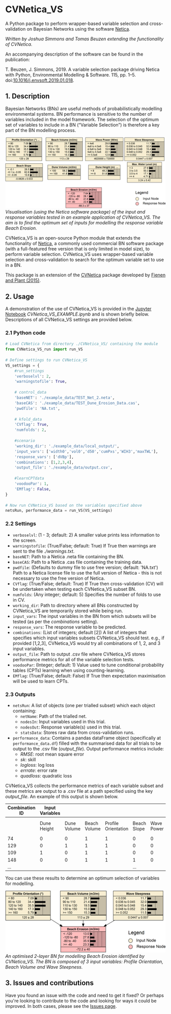# CVNetica_VS
A Python package to perform wrapper-based variable selection and cross-validation on Bayesian Networks using the software [Netica](https://www.norsys.com/netica.html).

*Written by Joshua Simmons and Tomas Beuzen extending the functionality of CVNetica.*

An accompanying description of the software can be found in the publication:

T. Beuzen, J. Simmons, 2019. A variable selection package driving Netica with Python, Environmental Modelling & Software. 115, pp. 1–5. doi:[10.1016/j.envsoft.2019.01.018](https://doi.org/10.1016/j.envsoft.2019.01.018).

## 1. Description
Bayesian Networks (BNs) are useful methods of probabilistically modelling environmental systems. BN performance is sensitive to the number of variables included in the model framework. The selection of the optimum set of variables to include in a BN (“Variable Selection”) is therefore a key part of the BN modelling process.

![An example of ](docs/example_VS_all.png)
*Visualisation (using the Netica software package) of the input and response variables tested in an example application of CVNetica_VS. The aim is to find the optimum set of inputs for modelling the response variable Beach Erosion.*

CVNetica_VS is an open-source Python module that extends the functionality of [Netica](https://www.norsys.com/netica.html), a commonly used commercial BN software package (with a full-featured free version that is only limited in model size), to perform variable selection. CVNetica_VS uses wrapper-based variable selection and cross-validation to search for the optimum variable set to use in a BN.

This package is an extension of the [CVNetica](https://github.com/mnfienen-usgs/CVNetica) package developed by [Fienen and Plant (2015)](https://doi.org/10.1016/j.envsoft.2014.09.007).

## 2. Usage
A demonstration of the use of CVNetica_VS is provided in the [Jupyter Notebook](https://jupyter.org) *CVNetica_VS_EXAMPLE.ipynb* and is shown briefly below. Descriptions of all CVNetica_VS settings are provided below.

### 2.1 Python code
```python
# Load CVNetica from directory ./CVNetica_VS/ containing the module
from CVNetica_VS_run import run_VS

# Define settings to run CVNetica_VS
VS_settings = {
    #run_settings
    'verboselvl': 2,
    'warningstofile': True,

    # control_data
    'baseNET': './example_data/TEST_Net_2.neta',
    'baseCAS': './example_data/TEST_Dune_Erosion_Data.cas',
    'pwdfile': 'NA.txt',

    # kfold_data
    'CVflag': True,
    'numfolds': 2,

    #scenario
    'working_dir': './example_data/local_output/',
    'input_vars': ['width0','vol0','d50','cumPxs','WIH3','maxTWL'],
    'response_vars': ['dVBp'],
    'combinations': [1,2,3,4],
    'output_file': './example_data/output.csv',

    #learnCPTdata
    'voodooPar': 1,
    'EMflag': False,
}

# Now run CVNetica_VS based on the variables specified above
netsRun, performance_data = run_VS(VS_settings)
```

### 2.2 Settings
* `verboselvl`: (1 - 3; default: 2) A smaller value prints less information to the screen.
* `warningstofile`: (True/False; default: True) If True then warnings are sent to the file *./warnings.txt*.
* `baseNET`: Path to a Netica .neta file containing the BN.
* `baseCAS`: Path to a Netica .cas file containing the training data.
* `pwdfile`: (Defaults to dummy file to use free version; default: 'NA.txt') Path to a Netica license file to use the full version of Netica - this is not necessary to use the free version of Netica.
* `CVflag`: (True/False; default: True) If True then cross-validation (CV) will be undertaken when testing each CVNetica_VS subset BN.
* `numfolds`: (Any integer; default: 5) Specifies the number of folds to use in CV.
* `working_dir`: Path to directory where all BNs constructed by CVNetica_VS are temporarily stored while being run.
* `input_vars`: The input variables in the BN from which subsets will be tested (as per the *combinations* setting).
* `response_vars`: The response variable to be predicted.
* `combinations`: (List of integers; default [2]) A list of integers that specifies which input variables subsets CVNetica_VS should test. e.g., if provided [1,2,3], CVNetica_VS would try all combinations of 1, 2, and 3 input variables.
* `output_file`: Path to output .csv file where CVNetica_VS stores performance metrics for all of the variable selection tests.
* `voodooPar`: (Integer; default: 1) Value used to tune conditional probability tables (CPTs) learning when using counting-learning.
* `EMflag`: (True/False; default: False) If True then expectation maximisation will be used to learn CPTs.

### 2.3 Outputs
* `netsRun`: A list of objects (one per trialled subset) which each object containing:
    * `netName`: Path of the trialled net.
    * `nodesIn`: Input variables used in this trial.
    * `nodesOut`: Response variable(s) used in this trial.
    * `statsData`: Stores raw data from cross-validation runs.
* `performance_data`: Contains a pandas dataFrame object (specifically at `performance_data.df`) filled with the summarised data for all trials to be output to the .csv file (*output_file*). Output performance metrics include:
    * *RMSE*: root mean square error
    * *sk*: skill
    * *logloss*: log loss
    * *errrate*: error rate
    * *quadloss*: quadratic loss

CVNetica_VS collects the performance metrics of each variable subset and these metrics are output to a .csv file at a path specified using the key *output_file*. An example of this output is shown below.

| Combination ID | Input Variables | | | | | | | | Response Variable | Performance Metric |
| --- | --- | --- | --- | --- | --- | --- | --- | --- | --- | --- |
|  | Dune Height | Dune Volume | Beach Volume | Profile Orientation | Beach Slope | Wave Power | Wave Steepness | Max. Water Level | Beach Erosion | Error Rate (mean) |
| 74 | 0 | 0 | 1 | 1 | 0 | 0 | 1 | 0 | 1 | 0.142 |
| 129 | 0 | 1 | 1 | 1 | 0 | 0 | 1 | 0 | 1 | 0.157 |
| 109 | 1 | 0 | 1 | 1 | 0 | 0 | 1 | 0 | 1 | 0.158 |
| 148 | 0 | 0 | 1 | 1 | 1 | 0 | 1 | 0 | 1 | 0.175 |
| ... | | | | | ... | | | | | ... |

You can use these results to determine an optimum selection of variables for modelling.

![hello](docs/example_VS_optimum.png)
*An optimised 2-layer BN for modelling Beach Erosion identified by CVNetica_VS. The BN is composed of 3 input variables: Profile Orientation, Beach Volume and Wave Steepness.*

## 3. Issues and contributions
Have you found an issue with the code and need to get it fixed? Or perhaps you're looking to contribute to the code and looking for ways it could be improved. In both cases, please see the [Issues page](https://github.com/simmonsja/CVNetica_VS/issues).
